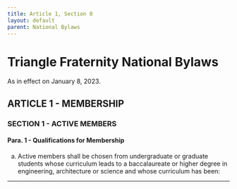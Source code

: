 ```yaml
---
title: Article 1, Section 0
layout: default
parent: National Bylaws
---
```

<style type="text/css">
ol { list-style-type: lower-alpha; }
ol ol { list-style-type: lower-roman; } 
ol ol ol { list-style-type: upper-alpha; }
</style>

# Triangle Fraternity National Bylaws

As in effect on January 8, 2023.

## ARTICLE 1 - MEMBERSHIP

### SECTION 1 - ACTIVE MEMBERS

#### Para. 1 - Qualifications for Membership

<ol type="a">
<li>Active members shall be chosen from undergraduate or graduate
students whose curriculum leads to a baccalaureate or higher
degree in engineering, architecture or  science and whose
curriculum has been:</li>
</ol>

----
